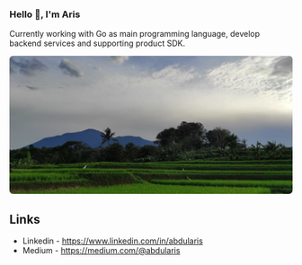 ### Hello :wave:, I'm Aris

Currently working with Go as main programming language, develop backend services and supporting product SDK.

![](bg.jpeg)

## Links
- Linkedin - https://www.linkedin.com/in/abdularis
- Medium - https://medium.com/@abdularis
